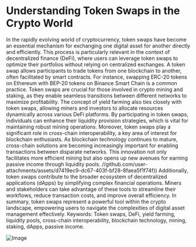 # Understanding Token Swaps in the Crypto World
In the rapidly evolving world of cryptocurrency, token swaps have become an essential mechanism for exchanging one digital asset for another directly and efficiently. This process is particularly relevant in the context of decentralized finance (DeFi), where users can leverage token swaps to optimize their portfolios without relying on centralized exchanges. A token swap allows participants to trade tokens from one blockchain to another, often facilitated by smart contracts. For instance, swapping ERC-20 tokens on Ethereum with BEP-20 tokens on Binance Smart Chain is a common practice.
Token swaps are crucial for those involved in crypto mining and staking, as they enable seamless transitions between different networks to maximize profitability. The concept of yield farming also ties closely with token swaps, allowing miners and investors to allocate resources dynamically across various DeFi platforms. By participating in token swaps, individuals can enhance their liquidity provision strategies, which is vital for maintaining robust mining operations.
Moreover, token swaps play a significant role in cross-chain interoperability, a key area of interest for blockchain enthusiasts. As blockchain technology continues to mature, cross-chain solutions are becoming increasingly important for enabling transactions between disparate networks. This innovation not only facilitates more efficient mining but also opens up new avenues for earning passive income through liquidity pools.
 //github.com/user-attachments/assets/d7419ec9-dc67-403f-bf28-8faea5f1f74f))
Additionally, token swaps contribute to the broader ecosystem of decentralized applications (dApps) by simplifying complex financial operations. Miners and stakeholders can take advantage of these tools to streamline their workflows, reduce transaction costs, and improve overall efficiency. In summary, token swaps represent a powerful tool within the crypto landscape, empowering users to navigate the complexities of digital asset management effectively.
Keywords: Token swaps, DeFi, yield farming, liquidity pools, cross-chain interoperability, blockchain technology, mining, staking, dApps, passive income.


![Image](https://github.com/user-attachments/assets/d7419ec9-dc67-403f-bf28-8faea5f1f74f)